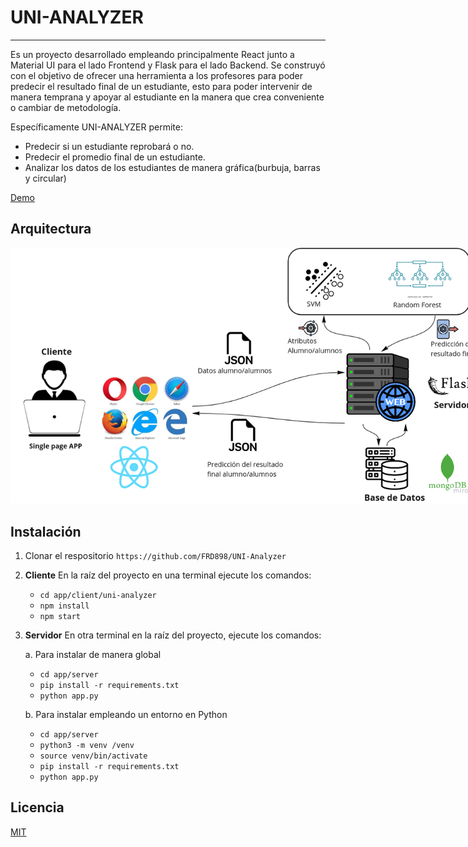 # UNI-ANALYZER
***
Es un proyecto desarrollado empleando principalmente React junto a Material UI para el lado Frontend y Flask para el lado Backend. Se construyó con el objetivo de ofrecer una herramienta a los profesores para poder predecir el resultado final de un estudiante, esto para poder intervenir de manera temprana y apoyar al estudiante en la manera que crea conveniente o cambiar de metodología.

Específicamente UNI-ANALYZER permite:
* Predecir si un estudiante reprobará o no.
* Predecir el promedio final de un estudiante.
* Analizar los datos de los estudiantes de manera gráfica(burbuja, barras y circular)

[Demo](https://uni-analyzer.netlify.app/)

## Arquitectura
<img
  src="./arquitectura.png"
  alt="Arquitectura UNI-ANALYZER"
  title="Arquitectura Cliente-Servidor"
  style="display: inline-block; margin: 0 auto; max-width: 750px">

## Instalación

1. Clonar el respositorio `https://github.com/FRD898/UNI-Analyzer`
2. **Cliente**
En la raíz del proyecto en una terminal ejecute los comandos:
    * `cd app/client/uni-analyzer`
    * `npm install`
    * `npm start`

3. **Servidor**
En otra terminal en la raíz del proyecto, ejecute los comandos:

    a. Para instalar de manera global
    * `cd app/server`
    * `pip install -r requirements.txt`
    * `python app.py`

    b. Para instalar empleando un entorno en Python
    * `cd app/server`
    * `python3 -m venv /venv`
    * `source venv/bin/activate`
    * `pip install -r requirements.txt`
    * `python app.py`

## Licencia
[MIT](https://choosealicense.com/licenses/mit/)
